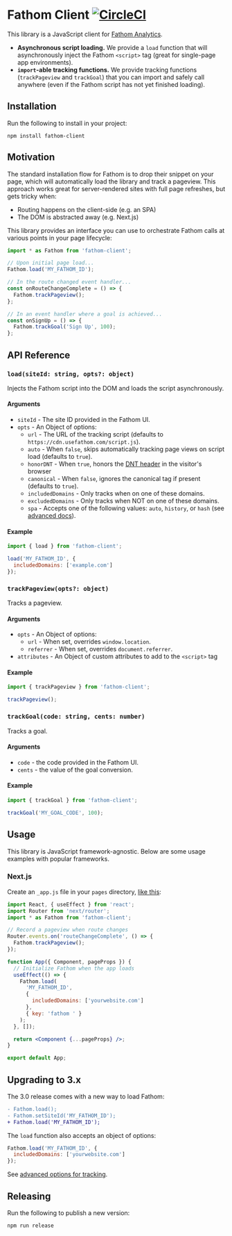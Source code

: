 # Fathom Client [![CircleCI](https://circleci.com/gh/derrickreimer/fathom-client.svg?style=svg)](https://circleci.com/gh/derrickreimer/fathom-client)

This library is a JavaScript client for [Fathom Analytics](https://usefathom.com/).

- **Asynchronous script loading.** We provide a `load` function that will asynchronously inject the Fathom `<script>` tag (great for single-page app environments).
- **`import`-able tracking functions.** We provide tracking functions (`trackPageview` and `trackGoal`) that you can import and safely call anywhere (even if the Fathom script has not yet finished loading).

## Installation

Run the following to install in your project:

```
npm install fathom-client
```

## Motivation

The standard installation flow for Fathom is to drop their snippet on your page, which will automatically load the library and track a pageview. This approach works great for server-rendered sites with full page refreshes, but gets tricky when:

- Routing happens on the client-side (e.g. an SPA)
- The DOM is abstracted away (e.g. Next.js)

This library provides an interface you can use to orchestrate Fathom calls at various points in your page lifecycle:

```js
import * as Fathom from 'fathom-client';

// Upon initial page load...
Fathom.load('MY_FATHOM_ID');

// In the route changed event handler...
const onRouteChangeComplete = () => {
  Fathom.trackPageview();
};

// In an event handler where a goal is achieved...
const onSignUp = () => {
  Fathom.trackGoal('Sign Up', 100);
};
```

## API Reference

### `load(siteId: string, opts?: object)`

Injects the Fathom script into the DOM and loads the script asynchronously.

#### Arguments

- `siteId` - The site ID provided in the Fathom UI.
- `opts` - An Object of options:
  - `url` - The URL of the tracking script (defaults to `https://cdn.usefathom.com/script.js`).
  - `auto` - When `false`, skips automatically tracking page views on script load (defaults to `true`).
  - `honorDNT` - When `true`, honors the [DNT header](https://developer.mozilla.org/en-US/docs/Web/HTTP/Headers/DNT) in the visitor's browser
  - `canonical` - When `false`, ignores the canonical tag if present (defaults to `true`).
  - `includedDomains` - Only tracks when on one of these domains.
  - `excludedDomains` - Only tracks when NOT on one of these domains.
  - `spa` - Accepts one of the following values: `auto`, `history`, or `hash` (see [advanced docs](https://usefathom.com/support/tracking-advanced)).

#### Example

```js
import { load } from 'fathom-client';

load('MY_FATHOM_ID', {
  includedDomains: ['example.com']
});
```

### `trackPageview(opts?: object)`

Tracks a pageview.

#### Arguments

- `opts` - An Object of options:
  - `url` - When set, overrides `window.location`.
  - `referrer` - When set, overrides `document.referrer`.
- `attributes` - An Object of custom attributes to add to the `<script>` tag

#### Example

```js
import { trackPageview } from 'fathom-client';

trackPageview();
```

### `trackGoal(code: string, cents: number)`

Tracks a goal.

#### Arguments

- `code` - the code provided in the Fathom UI.
- `cents` - the value of the goal conversion.

#### Example

```js
import { trackGoal } from 'fathom-client';

trackGoal('MY_GOAL_CODE', 100);
```

## Usage

This library is JavaScript framework-agnostic. Below are some usage examples with popular frameworks.

### Next.js

Create an `_app.js` file in your `pages` directory, [like this](https://nextjs.org/docs#custom-app):

```jsx
import React, { useEffect } from 'react';
import Router from 'next/router';
import * as Fathom from 'fathom-client';

// Record a pageview when route changes
Router.events.on('routeChangeComplete', () => {
  Fathom.trackPageview();
});

function App({ Component, pageProps }) {
  // Initialize Fathom when the app loads
  useEffect(() => {
    Fathom.load(
      'MY_FATHOM_ID',
      {
        includedDomains: ['yourwebsite.com']
      },
      { key: 'fathom ' }
    );
  }, []);

  return <Component {...pageProps} />;
}

export default App;
```

## Upgrading to 3.x

The 3.0 release comes with a new way to load Fathom:

```diff
- Fathom.load();
- Fathom.setSiteId('MY_FATHOM_ID');
+ Fathom.load('MY_FATHOM_ID');
```

The `load` function also accepts an object of options:

```js
Fathom.load('MY_FATHOM_ID', {
  includedDomains: ['yourwebsite.com']
});
```

See [advanced options for tracking](https://usefathom.com/support/tracking-advanced).

## Releasing

Run the following to publish a new version:

```bash
npm run release
```
